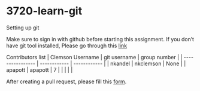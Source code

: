 # 3720-learn-git
Setting up git 

Make sure to sign in with github before starting this assignment. If you don’t have git tool installed, Please go through this [link](https://github.com/git-guides/install-git)

Contributors list
| Clemson Username | git username | group number |
| ---------------- | ------------ | ------------ |
| nkandel          | nkclemson    | None         | 
| apapott          | apapott      | 7            |
|                  |              |              |




After creating a pull request, please fill this [form](https://docs.google.com/forms/d/e/1FAIpQLSetIAN2gDV-wMiUzSFfr5HDyGCIutqriJvERc6XbsEayAnvpg/viewform?usp=sharing).

